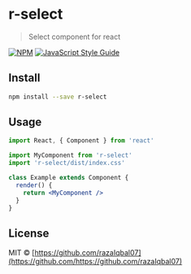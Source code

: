 # r-select

> Select component for react

[![NPM](https://img.shields.io/npm/v/r-select.svg)](https://www.npmjs.com/package/r-select) [![JavaScript Style Guide](https://img.shields.io/badge/code_style-standard-brightgreen.svg)](https://standardjs.com)

## Install

```bash
npm install --save r-select
```

## Usage

```jsx
import React, { Component } from 'react'

import MyComponent from 'r-select'
import 'r-select/dist/index.css'

class Example extends Component {
  render() {
    return <MyComponent />
  }
}
```

## License

MIT © [https://github.com/razaIqbal07](https://github.com/https://github.com/razaIqbal07)
